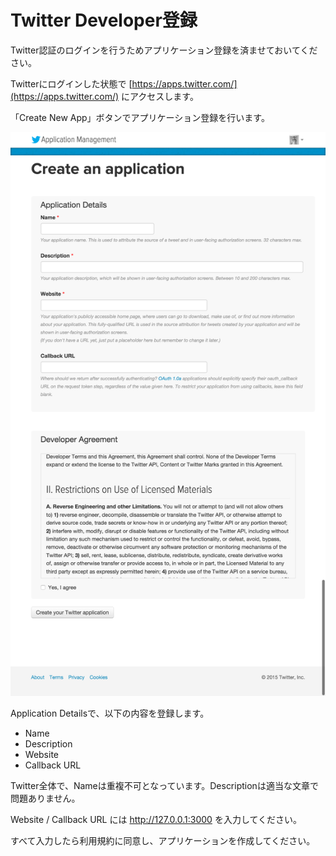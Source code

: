 # Twitter Developer登録

Twitter認証のログインを行うためアプリケーション登録を済ませておいてください。

Twitterにログインした状態で [https://apps.twitter.com/](https://apps.twitter.com/) にアクセスします。

「Create New App」ボタンでアプリケーション登録を行います。

![Create New App - Twitter](../images/twitter-app.png)

Application Detailsで、以下の内容を登録します。

* Name
* Description
* Website
* Callback URL

Twitter全体で、Nameは重複不可となっています。Descriptionは適当な文章で問題ありません。

Website / Callback URL には http://127.0.0.1:3000 を入力してください。

すべて入力したら利用規約に同意し、アプリケーションを作成してください。

